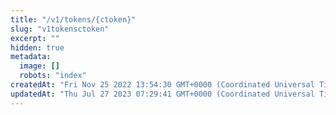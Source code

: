 ```yaml
---
title: "/v1/tokens/{ctoken}"
slug: "v1tokensctoken"
excerpt: ""
hidden: true
metadata: 
  image: []
  robots: "index"
createdAt: "Fri Nov 25 2022 13:54:30 GMT+0000 (Coordinated Universal Time)"
updatedAt: "Thu Jul 27 2023 07:29:41 GMT+0000 (Coordinated Universal Time)"
---
```

